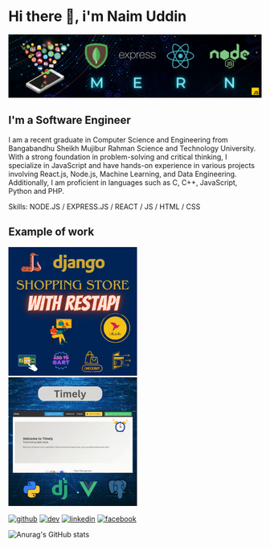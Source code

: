 # Hi there 👋, i'm Naim Uddin
![Software Engineer](https://github.com/naimuddin01/naimuddin01/blob/main/banner.jpg)

## I'm a Software Engineer
I am a recent graduate in Computer Science and Engineering from Bangabandhu Sheikh Mujibur Rahman Science and Technology University. With a strong foundation in problem-solving and critical thinking, I specialize in JavaScript and have hands-on experience in various projects involving React.js, Node.js, Machine Learning, and Data Engineering. Additionally, I am proficient in languages such as C, C++, JavaScript, Python and PHP.

Skills: NODE.JS / EXPRESS.JS / REACT / JS / HTML / CSS

## Example of work
<img src="https://github.com/AAhadNur/AAhadNur/blob/main/Daintree.gif" width="256"></img>
<img src="https://github.com/AAhadNur/AAhadNur/blob/main/Timely.gif" width="256"></img>

[<img src='https://cdn.jsdelivr.net/npm/simple-icons@3.0.1/icons/github.svg' alt='github' height='40'>](https://github.com/naimuddin01)  [<img src='https://cdn.jsdelivr.net/npm/simple-icons@3.0.1/icons/dev-dot-to.svg' alt='dev' height='40'>](https://dev.to/naimuddin01)  [<img src='https://cdn.jsdelivr.net/npm/simple-icons@3.0.1/icons/linkedin.svg' alt='linkedin' height='40'>](https://www.linkedin.com/in/https://www.linkedin.com/in/sharif-naim-uddin//)  [<img src='https://cdn.jsdelivr.net/npm/simple-icons@3.0.1/icons/facebook.svg' alt='facebook' height='40'>](https://www.facebook.com/https://www.facebook.com/BsmrstuNaimUddin/)  

![Anurag's GitHub stats](https://github-readme-stats.vercel.app/api?username=naimuddin01&show_icons=true&theme=transparent)
